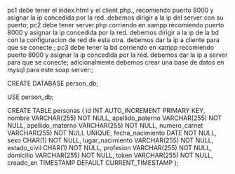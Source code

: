 pc1 debe tener el index.html y el client.php.,
 recomiendo puerto 8000 y asignar la ip concedida por la red..debemos dirigir a la ip del server con su puerto;
pc2 debe tener server.php corriendo en xampp recomiendo puerto 8000 y asignar la ip concedida por la red. debemos dirigir a la ip de la bd con la configuracion de red de esta otra. debemos dar la ip a cliente para que se conecte.;
pc3 debe tener la bd corriendo en xampp recomiendo puerto 8000 y asignar la ip concedida por la red. debemos dar la ip a server para que se conecte;
adicionalmente debemos crear una base de datos en mysql para este soap server:;

CREATE DATABASE person_db;

USE person_db;

CREATE TABLE personas (
    id INT AUTO_INCREMENT PRIMARY KEY,
    nombre VARCHAR(255) NOT NULL,
    apellido_paterno VARCHAR(255) NOT NULL,
    apellido_materno VARCHAR(255) NOT NULL,
    numero_carnet VARCHAR(255) NOT NULL UNIQUE,
    fecha_nacimiento DATE NOT NULL,
    sexo CHAR(1) NOT NULL,
    lugar_nacimiento VARCHAR(255) NOT NULL,
    estado_civil CHAR(1) NOT NULL,
    profesion VARCHAR(255) NOT NULL,
    domicilio VARCHAR(255) NOT NULL,
    token VARCHAR(255) NOT NULL,
    creado_en TIMESTAMP DEFAULT CURRENT_TIMESTAMP
);
